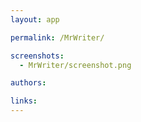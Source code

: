 ```yaml
---
layout: app

permalink: /MrWriter/

screenshots:
  - MrWriter/screenshot.png

authors:

links:
---
```

